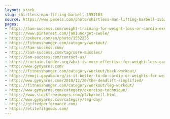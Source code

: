 ```yaml
---
layout: stock
slug: shirtless-man-lifting-barbell-1552103
source: https://www.pexels.com/photo/shirtless-man-lifting-barbell-1552103/
pages:
- https://5am-success.com/weight-training-for-weight-loss-or-cardio-exercises-for-weight-loss/
- https://www.pinterest.com/jamiuno/get-swole/
- https://pxhere.com/en/photo/1552255
- https://fitnesshunger.com/category/workout/
- https://5am-success.com/
- https://5am-success.com/tag/sore-muscles/
- http://5am-success.com/contact-us/
- https://curtain.tunder.org/what-is-more-effective-for-weight-loss-cardio-or-weight-lifting/
- http://www.gymyarns.com/
- https://fitnesshunger.com/category/workout/back-workout/
- https://emoji.gayaba.org/is-it-better-to-do-cardio-or-weights-for-weight-loss/
- http://www.gymyarns.com/2018/12/26/the-deadlift-simplified/
- https://fitnesshunger.com/category/workout/leg-workout/
- http://www.gymyarns.com/category/exercise-technique/
- https://www.stockfreeimages.com/p2/barbell.html
- http://www.gymyarns.com/category/leg-day/
- https://giftedperformance.com/
- https://elitefitgoods.com/
---
```

